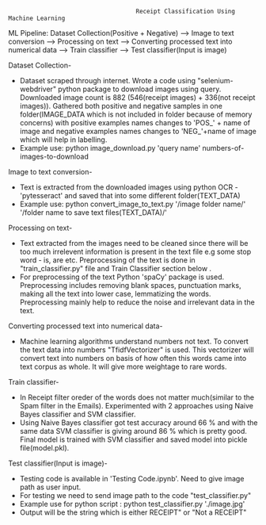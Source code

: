                                         Receipt Classification Using Machine Learning
ML Pipeline:
Dataset Collection(Positive + Negative) --> Image to text conversion --> Processing on text --> Converting processed text into numerical data --> Train classifier --> Test classifier(Input is image)

Dataset Collection-

* Dataset scraped through internet. Wrote a code using "selenium-webdriver" python package to download images using query. Downloaded image count is 882 (546(receipt images) + 336(not receipt images)). Gathered both positive and negative samples in one folder(IMAGE_DATA which is not included in folder because of memory concerns) with positive examples names changes to 'POS_' + name of image and negative examples names changes to 'NEG_'+name of image which will help in labelling.
* Example use: python image_download.py 'query name' numbers-of-images-to-download
    
 Image to text conversion-

* Text is extracted from the downloaded images using python OCR - 'pytesseract' and saved that into some different folder(TEXT_DATA)
* Example use: python convert_image_to_text.py '/image folder name/' '/folder name to save text files(TEXT_DATA)/'

Processing on text-

* Text extracted from the images need to be cleaned since there will be too much irrelevent information is present in the text file e.g some stop word - is, are etc. Preprocessing of the text is done in "train_classifier.py" file and Train Classifier section below .
* For preprocessing of the text Python 'spaCy' package is used. Preprocessing includes removing blank spaces, punctuation marks, making all the text into lower case, lemmatizing the words. Preprocessing mainly help to reduce the noise and irrelevant data in the text.

Converting processed text into numerical data-

* Machine learning algorithms understand numbers not text. To convert the text data into numbers "TfidfVectorizer" is used. This vectorizer will convert text into numbers on basis of how often this words came into text corpus as whole. It will give more weightage to rare words.

Train classifier-

* In Receipt filter oreder of the words does not matter much(similar to the Spam filter in the Emails). Experimented with 2 approaches using Naive Bayes classifier and SVM classifier.
* Using Naive Bayes classifier got test accuracy around 66 % and with the same data SVM classifier is giving around 86 % which is pretty good. Final model is trained with SVM classifier and saved model into pickle file(model.pkl).

Test classifier(Input is image)-
* Testing code is available in 'Testing Code.ipynb'. Need to give image path as user input.
* For testing we need to send image path to the code "test_classifier.py"
* Example use for python script : python test_classifier.py './image.jpg'
* Output will be the string which is either RECEIPT" or "Not a RECEIPT"
